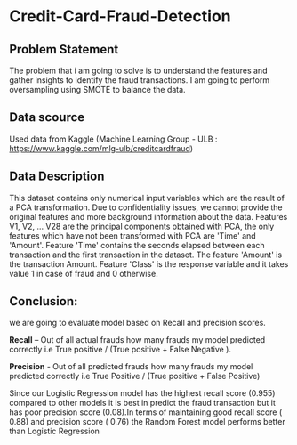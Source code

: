 # Credit-Card-Fraud-Detection

## Problem Statement
The problem that i am going to solve is to understand the features and gather insights to identify the fraud transactions. I am going to perform oversampling using SMOTE to balance the data.

## Data scource
Used data from Kaggle (Machine Learning Group - ULB : https://www.kaggle.com/mlg-ulb/creditcardfraud)

## Data Description
This dataset contains only numerical input variables which are the result of a PCA transformation. Due to confidentiality issues, we cannot provide the original features and more background information about the data. Features V1, V2, … V28 are the principal components obtained with PCA, the only features which have not been transformed with PCA are 'Time' and 'Amount'. Feature 'Time' contains the seconds elapsed between each transaction and the first transaction in the dataset. The feature 'Amount' is the transaction Amount. Feature 'Class' is the response variable and it takes value 1 in case of fraud and 0 otherwise.

## Conclusion:
we are going to evaluate model based on Recall and precision scores.

**Recall** – Out of all actual frauds how many frauds my model predicted correctly i.e True positive / (True positive + False Negative ).

**Precision** - Out of all predicted frauds how many frauds my model predicted correctly i.e True Positive / (True positive + False Positive)

Since our Logistic Regression model has the highest recall score (0.955) compared to other models it is best in predict the fraud transaction but it has poor precision score (0.08).In terms of maintaining good recall score ( 0.88) and precision score ( 0.76) the Random Forest model performs better than Logistic Regression
